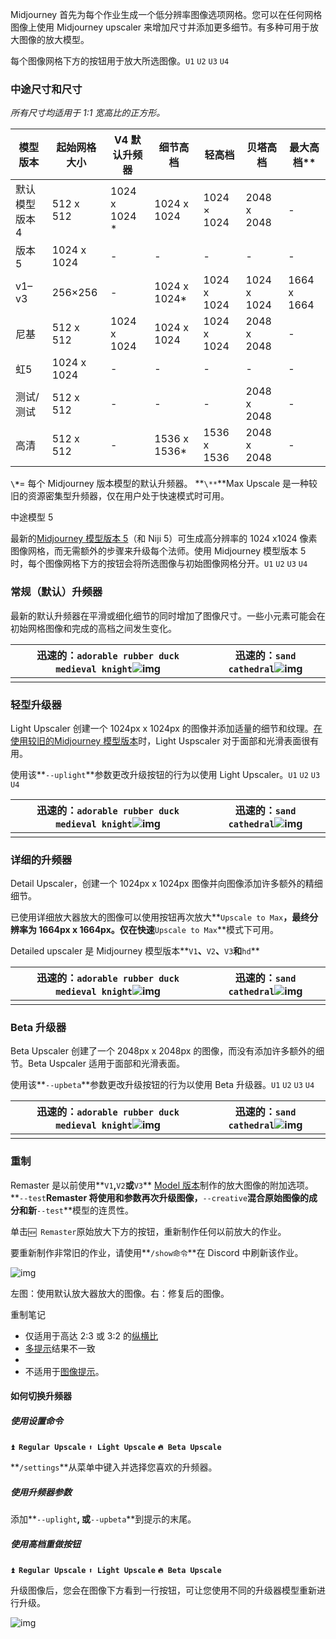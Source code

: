 Midjourney 首先为每个作业生成一个低分辨率图像选项网格。您可以在任何网格图像上使用 Midjourney upscaler 来增加尺寸并添加更多细节。有多种可用于放大图像的放大模型。

每个图像网格下方的按钮用于放大所选图像。`U1` `U2` `U3` `U4`

### 中途尺寸和尺寸

*所有尺寸均适用于 1:1 宽高比的正方形。*

| 模型版本        | 起始网格大小 | V4 默认升频器 | 细节高档     | 轻高档      | 贝塔高档    | 最大高档**  |
| --------------- | ------------ | ------------- | ------------ | ----------- | ----------- | ----------- |
| 默认模型 版本 4 | 512 x 512    | 1024 x 1024 * | 1024 x 1024  | 1024 × 1024 | 2048 x 2048 | -           |
| 版本 5          | 1024 x 1024  | -             | -            | -           | -           | -           |
| v1–v3           | 256×256      | -             | 1024 x 1024* | 1024 x 1024 | 1024 x 1024 | 1664 x 1664 |
| 尼基            | 512 x 512    | 1024 x 1024   | 1024 x 1024  | 1024 x 1024 | 2048 x 2048 | -           |
| 虹5             | 1024 x 1024  | -             | -            | -           | -           | -           |
| 测试/测试       | 512 x 512    | -             | -            | -           | 2048 x 2048 | -           |
| 高清            | 512 x 512    | -             | 1536 x 1536* | 1536 x 1536 | 2048 x 2048 | -           |

**`\*`**= 每个 Midjourney 版本模型的默认升频器。 **`\**`**Max Upscale 是一种较旧的资源密集型升频器，仅在用户处于快速模式时可用。

中途模型 5

最新的[Midjourney 模型版本 5](https://docs.midjourney.com/models)（和 Niji 5）可生成高分辨率的 1024 x1024 像素图像网格，而无需额外的步骤来升级每个法师。使用 Midjourney 模型版本 5 时，每个图像网格下方的按钮会将所选图像与初始图像网格分开。`U1` `U2` `U3` `U4`

### 常规（默认）升频器

最新的默认升频器在平滑或细化细节的同时增加了图像尺寸。一些小元素可能会在初始网格图像和完成的高档之间发生变化。

| 迅速的：**`adorable rubber duck medieval knight`**![img](images/(null)-20230514112523807.(null)) | 迅速的：**`sand cathedral`**![img](images/(null)-20230514112524005.(null)) |
| ------------------------------------------------------------ | ------------------------------------------------------------ |
|                                                              |                                                              |

### 轻型升级器

Light Upscaler 创建一个 1024px x 1024px 的图像并添加适量的细节和纹理。[在使用较旧的Midjourney 模型版本](https://docs.midjourney.com/model-versions)时，Light Uspscaler 对于面部和光滑表面很有用。

使用该**`--uplight`**参数更改升级按钮的行为以使用 Light Upscaler。`U1` `U2` `U3` `U4`

| 迅速的：**`adorable rubber duck medieval knight`**![img](images/(null)-20230514112524253.(null)) | 迅速的：**`sand cathedral`**![img](images/(null)-20230514112524074.(null)) |
| ------------------------------------------------------------ | ------------------------------------------------------------ |
|                                                              |                                                              |

### 详细的升频器

Detail Upscaler，创建一个 1024px x 1024px 图像并向图像添加许多额外的精细细节。

已使用详细放大器放大的图像可以使用按钮再次放大**`Upscale to Max`**，最终分辨率为 1664px x 1664px。仅在快速**`Upscale to Max`**模式下可用。

Detailed upscaler 是 Midjourney 模型版本**`V1`**、**`V2`**、**`V3`**和**`hd`**

| 迅速的：**`adorable rubber duck medieval knight`**![img](images/(null)-20230514112523031.(null)) | 迅速的：**`sand cathedral`**![img](images/(null)-20230514112524406.(null)) |
| ------------------------------------------------------------ | ------------------------------------------------------------ |
|                                                              |                                                              |

### Beta 升级器

Beta Upscaler 创建了一个 2048px x 2048px 的图像，而没有添加许多额外的细节。Beta Uspcaler 适用于面部和光滑表面。

使用该**`--upbeta`**参数更改升级按钮的行为以使用 Beta 升级器。`U1` `U2` `U3` `U4`

| 迅速的：**`adorable rubber duck medieval knight`**![img](images/(null)-20230514112523857.(null)) | 迅速的：**`sand cathedral`**![img](images/(null)-20230514112525095.(null)) |
| ------------------------------------------------------------ | ------------------------------------------------------------ |
|                                                              |                                                              |

### 重制

Remaster 是以前使用**`V1`**,**`V2`**或**`V3`** [Model 版本](https://docs.midjourney.com/model-versions)制作的放大图像的附加选项。**`--test`**Remaster 将使用和参数再次升级图像，**`--creative`**混合原始图像的成分和新**`--test`**模型的连贯性。

单击`🆕 Remaster`原始放大下方的按钮，重新制作任何以前放大的作业。

要重新制作非常旧的作业，请使用**`/show命令`**在 Discord 中刷新该作业。

![img](images/(null)-20230514112524403.(null))

左图：使用默认放大器放大的图像。右：修复后的图像。

重制笔记

- 仅适用于高达 2:3 或 3:2 的[纵横比](https://docs.midjourney.com/docs/aspect-ratios)
- [多提示](https://docs.midjourney.com/docs/multi-prompts)结果不一致
- 
- 不适用于[图像提示](https://docs.midjourney.com/v1/docs/image-prompts)。

#### 如何切换升频器

##### 使用设置命令

**`⏫ Regular Upscale`** **`⬆️ Light Upscale`** **`🔥 Beta Upscale`**

**`/settings`**从菜单中键入并选择您喜欢的升频器。

##### 使用升频器参数

添加**`--uplight`**, 或**`--upbeta`**到提示的末尾。

##### 使用高档重做按钮

**`⏫ Regular Upscale`** **`⬆️ Light Upscale`** **`🔥 Beta Upscale`**

升级图像后，您会在图像下方看到一行按钮，可让您使用不同的升级器模型重新进行升级。

![img](images/(null)-20230514112524474.(null))